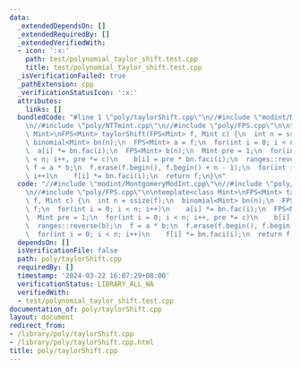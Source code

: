 ```yaml
---
data:
  _extendedDependsOn: []
  _extendedRequiredBy: []
  _extendedVerifiedWith:
  - icon: ':x:'
    path: test/polynomial_taylor_shift.test.cpp
    title: test/polynomial_taylor_shift.test.cpp
  _isVerificationFailed: true
  _pathExtension: cpp
  _verificationStatusIcon: ':x:'
  attributes:
    links: []
  bundledCode: "#line 1 \"poly/taylorShift.cpp\"\n//#include \"modint/MontgomeryModInt.cpp\"\
    \n//#include \"poly/NTTmint.cpp\"\n//#include \"poly/FPS.cpp\"\n\ntemplate<class\
    \ Mint>\nFPS<Mint> taylorShift(FPS<Mint> f, Mint c) {\n  int n = ssize(f);\n \
    \ binomial<Mint> bn(n);\n  FPS<Mint> a = f;\n  for(int i = 0; i < n; i++)\n  \
    \  a[i] *= bn.fac(i);\n  FPS<Mint> b(n);\n  Mint pre = 1;\n  for(int i = 0; i\
    \ < n; i++, pre *= c)\n    b[i] = pre * bn.faci(i);\n  ranges::reverse(b);\n \
    \ f = a * b;\n  f.erase(f.begin(), f.begin() + n - 1);\n  for(int i = 0; i < n;\
    \ i++)\n    f[i] *= bn.faci(i);\n  return f;\n}\n"
  code: "//#include \"modint/MontgomeryModInt.cpp\"\n//#include \"poly/NTTmint.cpp\"\
    \n//#include \"poly/FPS.cpp\"\n\ntemplate<class Mint>\nFPS<Mint> taylorShift(FPS<Mint>\
    \ f, Mint c) {\n  int n = ssize(f);\n  binomial<Mint> bn(n);\n  FPS<Mint> a =\
    \ f;\n  for(int i = 0; i < n; i++)\n    a[i] *= bn.fac(i);\n  FPS<Mint> b(n);\n\
    \  Mint pre = 1;\n  for(int i = 0; i < n; i++, pre *= c)\n    b[i] = pre * bn.faci(i);\n\
    \  ranges::reverse(b);\n  f = a * b;\n  f.erase(f.begin(), f.begin() + n - 1);\n\
    \  for(int i = 0; i < n; i++)\n    f[i] *= bn.faci(i);\n  return f;\n}\n"
  dependsOn: []
  isVerificationFile: false
  path: poly/taylorShift.cpp
  requiredBy: []
  timestamp: '2024-03-22 16:07:29+08:00'
  verificationStatus: LIBRARY_ALL_WA
  verifiedWith:
  - test/polynomial_taylor_shift.test.cpp
documentation_of: poly/taylorShift.cpp
layout: document
redirect_from:
- /library/poly/taylorShift.cpp
- /library/poly/taylorShift.cpp.html
title: poly/taylorShift.cpp
---
```

